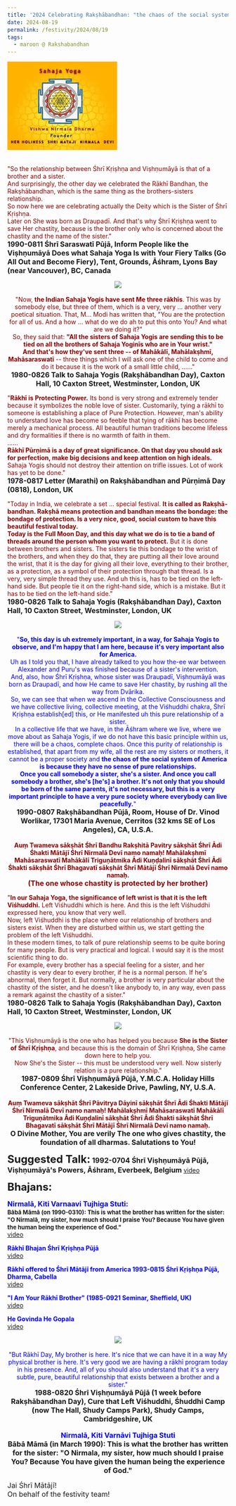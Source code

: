 ```yaml
---
title: '2024 Celebrating Rakṣhābandhan: "the chaos of the social system of America is because they have no sense of pure relationships. Once you call somebody a sister, she&#8217;s a sister. And once you call somebody a brother, he&#8217;s a brother." '
date: 2024-08-19
permalink: /festivity/2024/08/19
tags:
  - maroon @ Rakshabandhan
---
```


<div style="text-align: left"><img src="/images/image1.png" width="250" /></div><br>

<p>
<font color="DarkRed">"So the relationship between Śhrī Kṛiṣhṇa and Viṣhṇumāyā is that of a brother and a sister.<br>
And surprisingly, the other day we celebrated the Rākhī Bandhan, the Rakṣhābandhan, which is the same thing as the brothers-sisters relationship.<br>
So now here we are celebrating actually the Deity which is the Sister of Śhrī Kṛiṣhṇa.<br>
Later on She was born as Draupadī. And that's why Śhrī Kṛiṣhṇa went to save Her chastity, because is the brother only who is concerned about the chastity and the name of the sister."</font><br>
<font size="+0"><b>1990-0811 Śhrī Saraswatī Pūjā, Inform People like the Viṣhṇumāyā Does what Sahaja Yoga Is with Your Fiery Talks (Go All Out and Become Fiery), Tent, Grounds, Āśhram, Lyons Bay (near Vancouver), BC, Canada</b></font>
</p>

<div style="text-align: center"><img src="https://pub-1e517d8c73a64c9c82977d676b1fff72.r2.dev/FT0036.png" /></div>

<p style="text-align:center;">
<font color="DarkRed">"Now, <b>the Indian Sahaja Yogis have sent Me three rākhīs</b>. This was by somebody else, but three of them, which is a very, very ... another very poetical situation. That, M... Modi has written that, "You are the protection for all of us. And a how ... what do we do ah to put this onto You? And what are we doing it?"<br>
So, they said that: <b>"All the sisters of Sahaja Yogis are sending this to be tied on all the brothers of Sahaja Yoginīs who are in Your wrist."</b><br>
<b>And that's how they've sent three -- of Mahākālī, Mahālakṣhmī, Mahāsaraswatī</b> -- three things which I will ask one of the child to come and do it because it is the work of a small little child, ......"</font><br>
<font size="+0"><b>1980-0826 Talk to Sahaja Yogis (Rakṣhābandhan Day), Caxton Hall, 10 Caxton Street, Westminster, London, UK</b></font>
</p>

<p>
<font color="DarkRed">"<b>Rākhī is Protecting Power.</b> Its bond is very strong and extremely tender because it symbolizes the noble love of sister. Customarily, tying a rākhī to someone is establishing a place of Pure Protection. However, man's ability to understand love has become so feeble that tying of rākhī has become merely a mechanical process. All beautiful human traditions become lifeless and dry formalities if there is no warmth of faith in them.<br>
......<br>
<b>Rākhī Pūrṇimā is a day of great significance. On that day you should ask for perfection, make big decisions and keep attention on high ideals.</b> Sahaja Yogis should not destroy their attention on trifle issues. Lot of work has yet to be done."</font><br>
<font size="+0"><b>1978-0817 Letter (Marathi) on Rakṣhābandhan and Pūrṇimā Day (0818), London, UK</b></font>
</p>

<p>
<font color="DarkRed">"Today in India, we celebrate a set ... special festival. <b>It is called as Rakṣhā-bandhan. Rakṣhā means protection and bandhan means the bondage: the bondage of protection. Is a very nice, good, social custom to have this beautiful festival today.</b><br>
<b>Today is the Full Moon Day, and this day what we do is to tie a band of threads around the person whom you want to protect.</b> But it is done between brothers and sisters. The sisters tie this bondage to the wrist of the brothers, and when they do that, they are putting all their love around the wrist, that it is the day for giving all their love, everything to their brother, as a protection, as a symbol of their protection through that thread. Is a very, very simple thread they use. And uh this is, has to be tied on the left-hand side. But people tie it on the right-hand side, which is a mistake. But it has to be tied on the left-hand side."</font><br>
<font size="+0"><b>1980-0826 Talk to Sahaja Yogis (Rakṣhābandhan Day), Caxton Hall, 10 Caxton Street, Westminster, London, UK</b></font>
</p>

<div style="text-align: center"><img src="https://pub-1e517d8c73a64c9c82977d676b1fff72.r2.dev/FT0037.png" /></div>

<p style="text-align:center;">
<font color="blue">"<b>So, this day is uh extremely important, in a way, for Sahaja Yogis to observe, and I'm happy that I am here, because it's very important also for America.</b><br>
Uh as I told you that, I have already talked to you how the-ee war between Alexander and Puru's was finished because of a sister's intervention.<br>
And, also, how Śhrī Kṛiṣhṇa, whose sister was Draupadī, Viṣhṇumāyā was born as Draupadī, and how He came to save Her chastity, by rushing all the way from Dvārika.<br>
So, we can see that when we ascend in the Collective Consciousness and we have collective living, collective meeting, at the Viśhuddhi chakra, Śhrī Kṛiṣhṇa establish[ed] this, or He manifested uh this pure relationship of a sister.<br>
In a collective life that we have, in the Āśhram where we live, where we move about as Sahaja Yogis, if we do not have this basic principle within us, there will be a chaos, complete chaos. Once this purity of relationship is established, that apart from my wife, all the rest are my sisters or mothers, it cannot be a proper society and <b>the chaos of the social system of America is because they have no sense of pure relationships.<br>
Once you call somebody a sister, she's a sister. And once you call somebody a brother, she's [he's] a brother. It's not only that you should be born of the same parents, it's not necessary, but this is a very important principle to have a very pure society where everybody can live peacefully.</b>"</font><br>
<font size="+0"><b>1990-0807 Rakṣhābandhan Pūjā, Room, House of Dr. Vinod Worlikar, 17301 Maria Avenue, Cerritos (32 kms SE of Los Angeles), CA, U.S.A.</b></font><br>
<br>
<font color="DarkRed"><b>Auṃ Twameva sākṣhāt Śhrī Bandhu Rakṣhitā Pavitry sākṣhāt Śhrī Ādi Śhakti Mātājī Śhrī Nirmalā Devī namo namaḥ!
Mahālakṣhmī Mahāsaraswatī Mahākālī Triguṇātmika Ādi Kuṇḍalinī sākṣhāt Śhrī Ādi Śhakti sākṣhāt Śhrī Bhagavatī sākṣhāt Śhrī Mātājī Śhrī Nirmalā Devī namo namaḥ.</b><br>
<font size="+0"><b>(The one whose chastity is protected by her brother)</b></font></font><br>
</p>

<p>
<font color="DarkRed">"<b>In our Sahaja Yoga, the significance of left wrist is that it is the left Viśhuddhi.</b> Left Viśhuddhi which is here. And this is the left Viśhuddhi expressed here, you know that very well.<br>
Now, left Viśhuddhi is the place where our relationship of brothers and sisters exist. When they are disturbed within us, we start getting the problem of the left Viśhuddhi.<br>
In these modern times, to talk of pure relationship seems to be quite boring for many people. But is very practical and logical. I would say it is the most scientific thing to do.<br>
For example, every brother has a special feeling for a sister, and her chastity is very dear to every brother, if he is a normal person. If he's abnormal, then forget it. But normally, a brother is very particular about the chastity of the sister, and he doesn't like anybody to, in any way, even pass a remark against the chastity of a sister."</font><br>
<font size="+0"><b>1980-0826 Talk to Sahaja Yogis (Rakṣhābandhan Day), Caxton Hall, 10 Caxton Street, Westminster, London, UK</b></font>
</p>

<div style="text-align: center"><img src="https://pub-1e517d8c73a64c9c82977d676b1fff72.r2.dev/FT0038.png" /></div>

<p style="text-align:center;">
<font color="DarkRed">"This Viṣhṇumāyā is the one who has helped you because <b>She is the Sister of Śhrī Kṛiṣhṇa</b>, and because this is the domain of Śhrī Kṛiṣhṇa, She came down here to help you.<br>
Now She's the Sister -- this must be understood very well. Now sisterly relation is a pure relationship."</font><br>
<font size="+0"><b>1987-0809 Śhrī Viṣhṇumāyā Pūjā, Y.M.C.A. Holiday Hills Conference Center, 2 Lakeside Drive, Pawling, NY, U.S.A.</b></font><br>
<br>
<font color="DarkRed"><b>Auṃ Twameva sākṣhāt Śhrī Pāvitrya Dāyinī sākṣhāt Śhrī Ādi Śhakti Mātājī Śhrī Nirmalā Devī namo namaḥ!
Mahālakṣhmī Mahāsaraswatī Mahākālī Triguṇātmika Ādi Kuṇḍalinī sākṣhāt Śhrī Ādi Śhakti sākṣhāt Śhrī Bhagavatī sākṣhāt Śhrī Mātājī Śhrī Nirmalā Devī namo namaḥ.</b></font><br>
<font size="+0"><b>O Divine Mother, You are verily The one who gives chastity, the foundation of all dharmas. Salutations to You!</b></font><br>
</p>

<font size="+2"><b>Suggested Talk:</b></font> 
<font size="+0"><b>1992-0704 Śhrī Viṣhṇumāyā Pūjā, Viṣhṇumāyā's Powers, Āśhram, Everbeek, Belgium</b></font>
<a href="https://vimeo.com/video/674368697"> video</a><br>

<font size="+2"><b>Bhajans:</b></font>

<p>
<font size="+0"><font color="blue"><b>Nirmalā, Kiti Varnaavi Tujhiga Stuti:</b></font></font><br>
<font size="-1"><b>Bābā Māmā (on 1990-0310): This is what the brother has written for the sister:<br>
"O Nirmalā, my sister, how much should I praise You? Because You have given the human being the experience of God."</b></font><br>
<a href="https://youtu.be/ErGWNRdwSBE">video</a>
</p>

<p>
<font color="blue"><b>Rākhī Bhajan Śhrī Kṛiṣhṇa Pūjā</b></font><br>
<a href="https://seven-teams.github.io/Videos_Links.html">video</a>
</p>

<p>
<font color="blue"><b>Rākhī offered to Śhrī Mātājī from America 1993-0815 Śhrī Kṛiṣhṇa Pūjā, Dharma, Cabella</b></font><br>
<a href="https://seven-teams.github.io/Videos_Links.html">video</a>
</p>

<p>
<font color="blue"><b>"I Am Your Rākhī Brother" (1985-0921 Seminar, Sheffield, UK)</b></font><br>
<a href="https://seven-teams.github.io/Videos_Links.html">video</a>
</p>

<p>
<font color="blue"><b>He Govinda He Gopala</b></font><br>
<a href="https://seven-teams.github.io/Videos_Links.html">video</a>
</p>

<div style="text-align: center"><img src="https://pub-1e517d8c73a64c9c82977d676b1fff72.r2.dev/FT0039.png" /></div>

<p style="text-align:center;">
<font color="blue">"But Rākhī Day, My brother is here. It's nice that we can have it in a way My physical brother is here. It's very good we are having a rākhī program today in his presence. And, all of you should also understand that it's a very subtle, pure, beautiful relationship that exists between a brother and a sister."</font><br>
<font size="+0"><b>1988-0820 Śhrī Viṣhṇumāyā Pūjā (1 week before Rakṣhābandhan Day), Cure that Left Viśhuddhi, Śhuddhi Camp (now The Hall, Shudy Camps Park), Shudy Camps, Cambridgeshire, UK</b></font><br>
<br>
<font color="blue"><font size="+0"><b>Nirmalā, Kiti Varnāvi Tujhiga Stuti</b></font></font><br>
<font size="+0"><b>Bābā Māmā (in March 1990): This is what the brother has written for the sister:
"O Nirmala, my sister, how much should I praise You? Because You have given the human being the experience of God."</b></font><br>
</p>

<p>
<font size="+0">Jai Śhrī Mātājī!<br>
On behalf of the festivity team!</font>
</p>